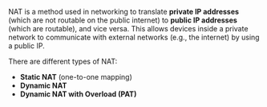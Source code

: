 NAT is a method used in networking to translate **private IP addresses** (which are not routable on the public internet) to **public IP addresses** (which are routable), and vice versa. This allows devices inside a private network to communicate with external networks (e.g., the internet) by using a public IP.

There are different types of NAT:

- **Static NAT** (one-to-one mapping)
- **Dynamic NAT**
- **Dynamic NAT with Overload (PAT)**

